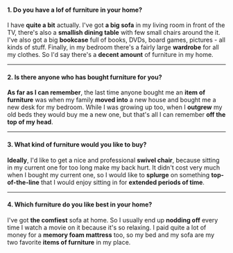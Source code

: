 #### 1. Do you have a lof of furniture in your home?
I have **quite a bit** actually. I've got **a big sofa** in my living room in front of the TV, there's also a **smallish dining table** with few small chairs around the it. I've also got a big **bookcase** full of books, DVDs, board games, pictures - all kinds of stuff. Finally, in my bedroom there's a fairly large **wardrobe** for all my clothes. So I'd say there's a **decent amount** of furniture in my home.

---
#### 2. Is there anyone who has bought furniture for you?
**As far as I can remember**, the last time anyone bought me an **item of furniture** was when my family **moved into** a new house and bought me a new desk for my bedroom. While I was growing up too, when I **outgrew** my old beds they would buy me a new one, but that's all I can remember **off the top of my head**.

---
#### 3. What kind of furniture would you like to buy?
**Ideally**, I'd like to get a nice and professional **swivel chair**, because sitting in my current one for too long make my back hurt. It didn't cost very much when I bought my current one, so I would like to **splurge** on something **top-of-the-line** that I would enjoy sitting in for **extended periods of time**.

---
#### 4. Which furniture do you like best in your home?
I've got **the comfiest** sofa at home. So I usually end up **nodding off** every time I watch a movie on it because it's so relaxing. I paid quite a lot of money for a **memory foam mattress** too, so my bed and my sofa are my two favorite **items of furniture** in my place.
